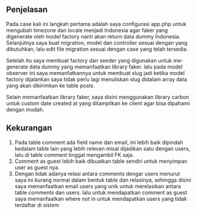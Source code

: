 ## Penjelasan
Pada case kali ini langkah pertama adalah saya configurasi app.php untuk mengubah timezone dan locale menjadi Indonesia agar faker yang digenerate oleh model factory nanti akan return data dummy Indonesia. Selanjutnya saya buat migration, model dan controller sesuai dengan yang dibutuhkan, lalu edit file migration sesuai dengan case yang telah tersedia. 

Setelah itu saya membuat factory dan seeder yang digunakan untuk me-generate data dummy yang memanfaatkan library faker. lalu pada model observer ini saya memanfatkannya untuk membuat slug jadi ketika model factory dijalankan saya tidak perlu lagi menuliskan slug didalam array data yang akan dikirimkan ke table posts.

Selain memanfaatkan library faker, saya disini menggunakan library carbon untuk custom date created at yang ditampilkan ke client agar bisa dipahami dengan mudah. 

## Kekurangan
1. Pada table comment ada field name dan email, ini lebih baik dipindah kedalam table lain yang lebih relevan misal dijadikan satu dengan users, lalu di table comment tinggal mengambil FK saja.
2. Comment as guest lebih baik dibuatkan table sendiri untuk menyimpan user as guest nya. 
3. Dengan tidak adanya relasi antara comments dengar users menurut saya ini kurang normal dalam bentuk table dan relasinya, sehingga disini saya memanfaatkan email users yang unik untuk merelasikan antara table comments dan users. lalu untuk mendapatkan comment as guest saya memanfaatkan where not in untuk mendapatkan users yang tidak terdaftar di sistem

